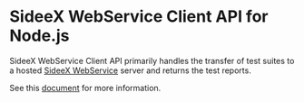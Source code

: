 # SideeX WebService Client API for Node.js
SideeX WebService Client API primarily handles the transfer of test suites to a hosted [SideeX WebService](https://hackmd.io/@sideex/webservice) server and returns the test reports.

See this [document](https://hackmd.io/@sideex/webservice-client-nodejs-api) for more information.